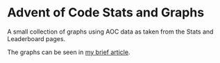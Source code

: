 # Advent of Code Stats and Graphs

A small collection of graphs using AOC data as taken from the Stats and Leaderboard pages.  

The graphs can be seen in [my brief article](https://nwnht.github.io/projects/aoc_2022_stats/aoc_2022_stats.html).


